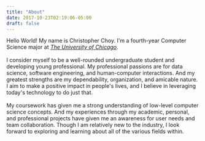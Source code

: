 ```yaml
---
title: "About"
date: 2017-10-23T02:19:06-05:00
draft: false
---
```


Hello World! My name is Christopher Choy. I'm a fourth-year Computer Science major
at *[The University of Chicago](https://uchicago.edu)*.  
<br>
I consider myself to be a well-rounded undergraduate student and developing young professional. My professional passions are for data science, software engineering, and human-computer interactions. And my greatest strengths are my dependability, organization, and amicable nature. I aim to make a positive impact in people's lives, and I believe in leveraging today's technology to do just that.  
<br>
My coursework has given me a strong understanding of low-level computer science concepts. And my experiences through my academic, personal, and professional projects have given me an awareness for user needs and team collaboration. Though I am relatively new to the industry, I look forward to exploring and learning about all of the various fields within.
